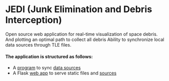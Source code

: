 # JEDI (Junk Elimination and Debris Interception)
Open source web application for real-time visualization of space debris. 
And plotting an optimal path to collect all debris
Ability to synchronize local data sources through TLE files.

#### The application is structured as follows:
- A [program](src/app/sync_task.py) to sync [data sources](src/app/sync-settings.json)
- A Flask [web app](src/app/main.py) to serve static files and [sources](src/pub/api)
